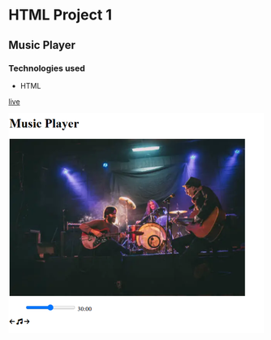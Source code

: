 # HTML Project 1
## Music Player


### Technologies used
- HTML

[live](https://archana-musical-app.netlify.app/)

![ss1](./ss1.png)


